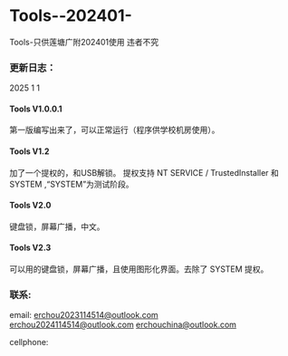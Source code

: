# Tools--202401-
Tools-只供莲塘广附202401使用
违者不究

### 更新日志：
2025 1 1
#### Tools V1.0.0.1
第一版编写出来了，可以正常运行（程序供学校机房使用）。

#### Tools V1.2
加了一个提权的，和USB解锁。
提权支持 NT SERVICE / TrustedInstaller 和 SYSTEM ,“SYSTEM”为测试阶段。

#### Tools V2.0
键盘锁，屏幕广播，中文。

#### Tools V2.3
可以用的键盘锁，屏幕广播，且使用图形化界面。去除了 SYSTEM 提权。
### 联系:
email: erchou2023114514@outlook.com  
erchou2024114514@outlook.com 
erchouchina@outlook.com

cellphone:
